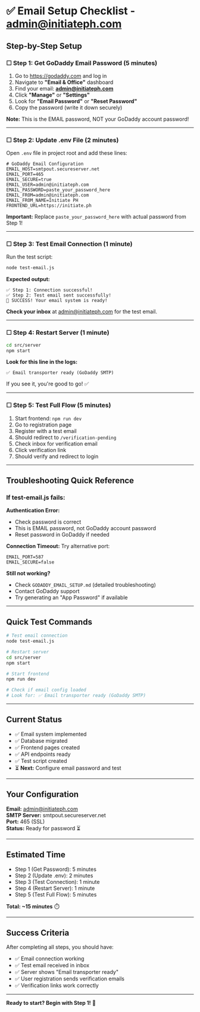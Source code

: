 # ✅ Email Setup Checklist - admin@initiateph.com

## Step-by-Step Setup

### ☐ Step 1: Get GoDaddy Email Password (5 minutes)
1. Go to https://godaddy.com and log in
2. Navigate to **"Email & Office"** dashboard
3. Find your email: **admin@initiateph.com**
4. Click **"Manage"** or **"Settings"**
5. Look for **"Email Password"** or **"Reset Password"**
6. Copy the password (write it down securely)

**Note:** This is the EMAIL password, NOT your GoDaddy account password!

---

### ☐ Step 2: Update .env File (2 minutes)

Open `.env` file in project root and add these lines:

```properties
# GoDaddy Email Configuration
EMAIL_HOST=smtpout.secureserver.net
EMAIL_PORT=465
EMAIL_SECURE=true
EMAIL_USER=admin@initiateph.com
EMAIL_PASSWORD=paste_your_password_here
EMAIL_FROM=admin@initiateph.com
EMAIL_FROM_NAME=Initiate PH
FRONTEND_URL=https://initiate.ph
```

**Important:** Replace `paste_your_password_here` with actual password from Step 1!

---

### ☐ Step 3: Test Email Connection (1 minute)

Run the test script:

```bash
node test-email.js
```

**Expected output:**
```
✅ Step 1: Connection successful!
✅ Step 2: Test email sent successfully!
🎉 SUCCESS! Your email system is ready!
```

**Check your inbox** at admin@initiateph.com for the test email.

---

### ☐ Step 4: Restart Server (1 minute)

```bash
cd src/server
npm start
```

**Look for this line in the logs:**
```
✅ Email transporter ready (GoDaddy SMTP)
```

If you see it, you're good to go! ✅

---

### ☐ Step 5: Test Full Flow (5 minutes)

1. Start frontend: `npm run dev`
2. Go to registration page
3. Register with a test email
4. Should redirect to `/verification-pending`
5. Check inbox for verification email
6. Click verification link
7. Should verify and redirect to login

---

## Troubleshooting Quick Reference

### If test-email.js fails:

**Authentication Error:**
- Check password is correct
- This is EMAIL password, not GoDaddy account password
- Reset password in GoDaddy if needed

**Connection Timeout:**
Try alternative port:
```properties
EMAIL_PORT=587
EMAIL_SECURE=false
```

**Still not working?**
- Check `GODADDY_EMAIL_SETUP.md` (detailed troubleshooting)
- Contact GoDaddy support
- Try generating an "App Password" if available

---

## Quick Test Commands

```bash
# Test email connection
node test-email.js

# Restart server
cd src/server
npm start

# Start frontend
npm run dev

# Check if email config loaded
# Look for: ✅ Email transporter ready (GoDaddy SMTP)
```

---

## Current Status

- ✅ Email system implemented
- ✅ Database migrated
- ✅ Frontend pages created
- ✅ API endpoints ready
- ✅ Test script created
- ⏳ **Next:** Configure email password and test

---

## Your Configuration

**Email:** admin@initiateph.com  
**SMTP Server:** smtpout.secureserver.net  
**Port:** 465 (SSL)  
**Status:** Ready for password ⏳

---

## Estimated Time

- Step 1 (Get Password): 5 minutes
- Step 2 (Update .env): 2 minutes
- Step 3 (Test Connection): 1 minute
- Step 4 (Restart Server): 1 minute
- Step 5 (Test Full Flow): 5 minutes

**Total: ~15 minutes** ⏱️

---

## Success Criteria

After completing all steps, you should have:
- ✅ Email connection working
- ✅ Test email received in inbox
- ✅ Server shows "Email transporter ready"
- ✅ User registration sends verification emails
- ✅ Verification links work correctly

---

**Ready to start? Begin with Step 1!** 🚀
